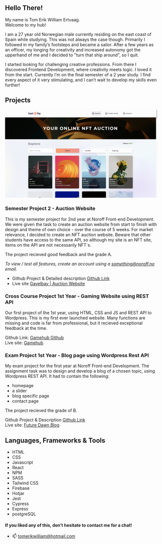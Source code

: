 ## Hello There! 

My name is Tom Erik William Ertvaag.  
Welcome to my hub!
  
I am a 27 year old Norwegian male currently residing on the east coast of Spain while studying. This was not always the case though. Primarily I followed in  my family’s footsteps and became a sailor. After a few years as an officer, my longing for creativity and increased autonomy got the upperhand of me and I decided to "turn that ship around", so I quit. 

I started looking for challenging creative professions. From there I discovered Frontend Development, where creativity meets logic. I loved it from the start. Currently I’m on the final semester of a 2 year study. I find every aspect of it very stimulating, and I can’t wait to develop my skills even further!  

## Projects

![Auction site image](https://raw.githubusercontent.com/Wparsec/Semester-Project-2/main/gavelbay.png)

### Semester Project 2 - Auction Website

This is my semester project for 2nd year at Noroff Front-end Development. We were given the task to create an auction website from start to finish with design and theme of own choice - over the course of 5 weeks. For market relevance, I decided to create an NFT auction website. Beware that other students have access to the same API, so although my site is an NFT site, items on the API are not necessarily NFT´s. 

The project recieved good feedback and the grade A. 

*To view / test all features, create an account using a something@noroff.no email.*
- Github Project & Detailed description [Github Link](https://github.com/WParsec/Semester-Project-2)
- Live site [Gavelbay | Auction Website](https://wparsec.github.io/Semester-Project-2/)


### Cross Course Project 1st Year - Gaming Website using REST API 

Our first project of the 1st year, using HTML, CSS and JS and REST API to Wordpress. 
This is my first ever launched website. Many functions are missing and code is far from professional, but it recieved exceptional feedback at the time.

Github Link: [Gamehub Github](https://github.com/WParsec/Gamehub-REST-API)   
Live site: [Gamehub](https://celebrated-lollipop-55e544.netlify.app/)


### Exam Project 1st Year - Blog page using Wordpress Rest API

My exam project for the first year at Noroff Front-end Development. The assignment task was to design and develop a blog of a chosen topic, using Wordpress REST API. It had to contain the following:
- homepage
- a slider
- blog specific page 
- contact page

The project recieved the grade of B.

Github Project & Description [Github Link](https://github.com/WParsec/Project-Exam)   
Live site: [Future Dawn Blog](https://futuredawn.netlify.app/)  

## Languages, Frameworks & Tools

- HTML
- CSS
- Javascript
- React
- NPM
- SASS
- Tailwind CSS
- Firebase
- Hotjar
- Jest
- Cypress
- Express
- postgreSQL

#### If you liked any of this, don’t hesitate to contact me for a chat!

- 📫 tomerikwilliam@hotmail.com


